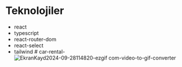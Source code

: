 # Teknolojiler

- react
- typescript
- react-router-dom
- react-select
- tailwind
#   c a r - r e n t a l - 
 
 ![EkranKayd2024-09-28114820-ezgif com-video-to-gif-converter](https://github.com/user-attachments/assets/b026ab3b-c4e8-4064-b701-d791ff18cf99)
